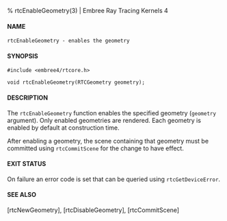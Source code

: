 % rtcEnableGeometry(3) | Embree Ray Tracing Kernels 4

#### NAME

    rtcEnableGeometry - enables the geometry

#### SYNOPSIS

    #include <embree4/rtcore.h>

    void rtcEnableGeometry(RTCGeometry geometry);

#### DESCRIPTION

The `rtcEnableGeometry` function enables the specified geometry
(`geometry` argument). Only enabled geometries are rendered. Each
geometry is enabled by default at construction time.

After enabling a geometry, the scene containing that geometry must be
committed using `rtcCommitScene` for the change to have effect.

#### EXIT STATUS

On failure an error code is set that can be queried using
`rtcGetDeviceError`.

#### SEE ALSO

[rtcNewGeometry], [rtcDisableGeometry], [rtcCommitScene]
